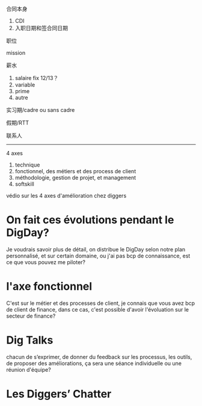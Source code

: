 合同本身

1. CDI
2. 入职日期和签合同日期

职位

mission

薪水

1. salaire fix 12/13？
2. variable
3. prime
4. autre

实习期/cadre ou sans cadre

假期/RTT

联系人

***

4 axes

1. technique
2. fonctionnel, des métiers et des process de client
3. méthodologie, gestion de projet, et management
4. softskill

védio sur les 4 axes d'amélioration chez diggers

# On fait ces évolutions pendant le DigDay?

Je voudrais savoir plus de détail, on distribue le DigDay selon notre plan personnalisé, et sur certain domaine, ou j'ai pas bcp de connaissance, est ce que vous pouvez me piloter? 

# l'axe fonctionnel

C'est sur le métier et des processes de client, je connais que vous avez bcp de client de finance, dans ce cas, c'est possible d'avoir l'évoluation sur le secteur de finance?

# Dig Talks

chacun de s’exprimer, de donner du feedback sur les processus, les outils, de proposer des améliorations, ça sera une séance individuelle ou une réunion d'équipe?

# Les Diggers’ Chatter

